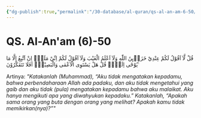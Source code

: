 ```yaml
---
{"dg-publish":true,"permalink":"/30-database/al-quran/qs-al-an-am-6-50/"}
---
```



# QS. Al-An'am (6)-50
قُلْ لَّآ اَقُوْلُ لَكُمْ عِنْدِيْ خَزَاۤىِٕنُ اللّٰهِ وَلَآ اَعْلَمُ الْغَيْبَ وَلَآ اَقُوْلُ لَكُمْ اِنِّيْ مَلَكٌۚ اِنْ اَتَّبِعُ اِلَّا مَا يُوْحٰٓى اِلَيَّۗ  قُلْ هَلْ يَسْتَوِى الْاَعْمٰى وَالْبَصِيْرُۗ اَفَلَا تَتَفَكَّرُوْنَ ࣖ

Artinya: *"Katakanlah (Muhammad), “Aku tidak mengatakan kepadamu, bahwa perbendaharaan Allah ada padaku, dan aku tidak mengetahui yang gaib dan aku tidak (pula) mengatakan kepadamu bahwa aku malaikat. Aku hanya mengikuti apa yang diwahyukan kepadaku.” Katakanlah, “Apakah sama orang yang buta dengan orang yang melihat? Apakah kamu tidak memikirkan(nya)?”"*
